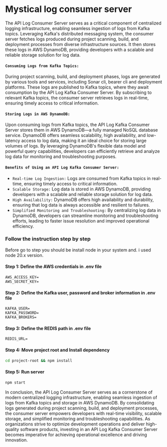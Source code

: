 # Mystical log consumer server

The API Log Consumer Server serves as a critical component of centralized logging infrastructure, enabling seamless ingestion of logs from Kafka topics. Leveraging Kafka's distributed messaging system, the consumer server fetches logs produced during project scanning, build, and deployment processes from diverse infrastructure sources. It then stores these logs in AWS DynamoDB, providing developers with a scalable and reliable storage solution for log data.

#### `Consuming Logs from Kafka Topics:`
During project scanning, build, and deployment phases, logs are generated by various tools and services, including Sonar cli, bearer cli  and deployment platforms. These logs are published to Kafka topics, where they await consumption by the API Log Kafka Consumer Server. By subscribing to relevant Kafka topics, the consumer server retrieves logs in real-time, ensuring timely access to critical information.

#### `Storing Logs in AWS DynamoDB:`
Upon consuming logs from Kafka topics, the API Log Kafka Consumer Server stores them in AWS DynamoDB—a fully managed NoSQL database service. DynamoDB offers seamless scalability, high availability, and low-latency access to log data, making it an ideal choice for storing large volumes of logs. By leveraging DynamoDB's flexible data model and powerful query capabilities, developers can efficiently retrieve and analyze log data for monitoring and troubleshooting purposes.

#### `Benefits of Using an API Log Kafka Consumer Server:`

  - `Real-time Log Ingestion:`
     Logs are consumed from Kafka topics in real-time, ensuring timely access to critical information.
  - `Scalable Storage:`
     Log data is stored in AWS DynamoDB, providing developers with a scalable and reliable storage solution for log data.
  - `High Availability:`
     DynamoDB offers high availability and durability, ensuring that log data is always accessible and resilient to failures.
  - `Simplified Monitoring and Troubleshooting:`
     By centralizing log data in DynamoDB, developers can streamline monitoring and troubleshooting efforts, leading to faster 
     issue resolution and improved operational efficiency.

### Follow the instruction step by step
Before go to step you should be install node in your system and. i used node 20.x version.


#### Step 1: Define the AWS credentials in .env file
```
AWS_ACCESS_KEY=
AWS_SECRET_KEY=
```

#### Step 2: Define the Kafka user, password and broker information in .env file
```
KAFKA_USER=
KAFKA_PASSWORD=
KAFKA_BROKERS=
```

#### Step 3: Define the REDIS path in .env file
```
REDIS_URL=
```

#### Step 4: Move project root and Install dependency
```sh
cd project-root && npm install
```

#### Step 5: Run server
```sh
npm start
```


In conclusion, the API Log Consumer Server serves as a cornerstone of modern centralized logging infrastructure, enabling seamless ingestion of logs from Kafka topics and storage in AWS DynamoDB. By consolidating logs generated during project scanning, build, and deployment processes, the consumer server empowers developers with real-time visibility, scalable storage, and simplified monitoring and troubleshooting capabilities. As organizations strive to optimize development operations and deliver high-quality software products, investing in an API Log Kafka Consumer Server becomes imperative for achieving operational excellence and driving innovation.
